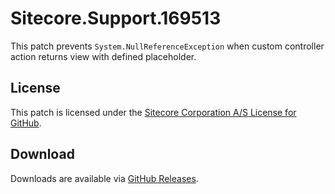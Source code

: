 # Sitecore.Support.169513
This patch prevents `System.NullReferenceException` when custom controller action returns view with defined placeholder.

## License  
This patch is licensed under the [Sitecore Corporation A/S License for GitHub](https://github.com/sitecoresupport/Sitecore.Support.169513/blob/master/LICENSE).  

## Download  
Downloads are available via [GitHub Releases](https://github.com/sitecoresupport/Sitecore.Support.169513/releases).  

